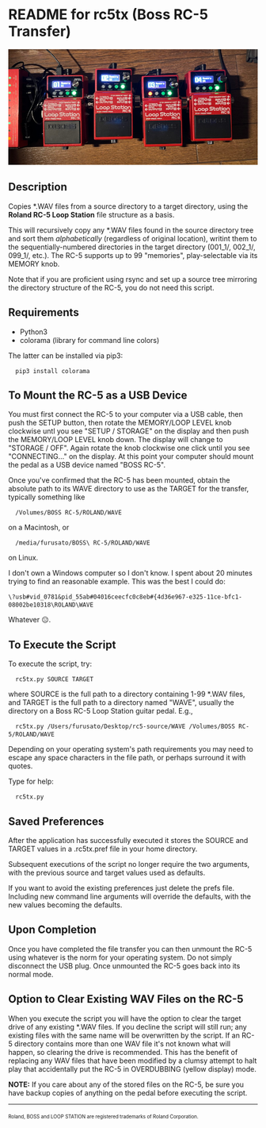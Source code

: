 README for rc5tx (Boss RC-5 Transfer)
=====================================

![RC-5 Loopers](img/loopers.jpg?raw=true "Boss RC-5 Loopers")


Description
-----------

Copies *.WAV files from a source directory to a target directory, using the
**Roland RC-5 Loop Station** file structure as a basis.

This will recursively copy any *.WAV files found in the source directory tree
and sort them *alphabetically* (regardless of original location), writint them
to the sequentially-numbered directories in the target directory (001_1/, 002_1/,
099_1/, etc.). The RC-5 supports up to 99 "memories", play-selectable via its
MEMORY knob.

Note that if you are proficient using rsync and set up a source tree mirroring
the directory structure of the RC-5, you do not need this script.


Requirements
------------

* Python3
* colorama (library for command line colors)

The latter can be installed via pip3:
```
  pip3 install colorama
```


To Mount the RC-5 as a USB Device
---------------------------------

You must first connect the RC-5 to your computer via a USB cable, then push
the SETUP button, then rotate the MEMORY/LOOP LEVEL knob clockwise untl you
see "SETUP / STORAGE" on the display and then push the MEMORY/LOOP LEVEL knob
down. The display will change to "STORAGE / OFF". Again rotate the knob
clockwise one click until you see "CONNECTING..." on the display. At this point
your computer should mount the pedal as a USB device named "BOSS RC-5".

Once you've confirmed that the RC-5 has been mounted, obtain the absolute
path to its WAVE directory to use as the TARGET for the transfer, typically
something like
```
  /Volumes/BOSS RC-5/ROLAND/WAVE
```
on a Macintosh, or
```
  /media/furusato/BOSS\ RC-5/ROLAND/WAVE
```
on Linux.

I don't own a Windows computer so I don't know. I spent about 20 minutes trying
to find an reasonable example. This was the best I could do:
```
\?usb#vid_0781&pid_55ab#04016ceecfc0c8eb#{4d36e967-e325-11ce-bfc1-08002be10318\ROLAND\WAVE
```
Whatever 😑.


To Execute the Script
---------------------

To execute the script, try:
```
  rc5tx.py SOURCE TARGET
```
where SOURCE is the full path to a directory containing 1-99 *.WAV files, and
TARGET is the full path to a directory named "WAVE", usually the directory on a
Boss RC-5 Loop Station guitar pedal. E.g.,
```
  rc5tx.py /Users/furusato/Desktop/rc5-source/WAVE /Volumes/BOSS RC-5/ROLAND/WAVE
```
Depending on your operating system's path requirements you may need to escape
any space characters in the file path, or perhaps surround it with quotes.

Type for help:
```
  rc5tx.py
```

Saved Preferences
-----------------

After the application has successfully executed it stores the SOURCE and TARGET
values in a .rc5tx.pref file in your home directory.

Subsequent executions of the script no longer require the two arguments, with the
previous source and target values used as defaults.

If you want to avoid the existing preferences just delete the prefs file. Including
new command line arguments will override the defaults, with the new values becoming
the defaults.


Upon Completion
---------------

Once you have completed the file transfer you can then unmount the RC-5 using
whatever is the norm for your operating system. Do not simply disconnect the USB
plug. Once unmounted the RC-5 goes back into its normal mode.


Option to Clear Existing WAV Files on the RC-5
----------------------------------------------

When you execute the script you will have the option to clear the target drive of
any existing *.WAV files. If you decline the script will still run; any existing
files with the same name will be overwritten by the script. If an RC-5 directory
contains more than one WAV file it's not known what will happen, so clearing the
drive is recommended. This has the benefit of replacing any WAV files that have
been modified by a clumsy attempt to halt play that accidentally put the RC-5 in
OVERDUBBING (yellow display) mode.

**NOTE:** If you care about any of the stored files on the RC-5, be sure you have
backup copies of anything on the pedal before executing the script.

---

<sup><sub>Roland, BOSS and LOOP STATION are registered trademarks of Roland Corporation.</sub></sup>
